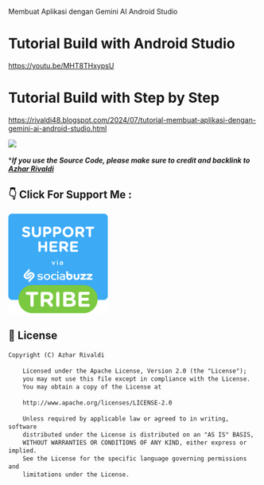 Membuat Aplikasi dengan Gemini AI Android Studio

# Tutorial Build with Android Studio
https://youtu.be/MHT8THxypsU

# Tutorial Build with Step by Step
https://rivaldi48.blogspot.com/2024/07/tutorial-membuat-aplikasi-dengan-gemini-ai-android-studio.html

<img src="https://blogger.googleusercontent.com/img/b/R29vZ2xl/AVvXsEgvVT97vvhzWWG9MYHd6ln-JR2sk20mHV6HIYPPXSuirkBQzgNVH_mp3RJrEqkEUGFBkWgl0pERdxb1i2MUiKrB2NlSHD332OcR5MruiACDAOnyXO_O_hrK0vpwfH18iRS0xsj_uTq8vVN3YcxzyUrkUG3NTmkj1ttrhUT8O4hyphenhyphenxxa69EesEDrbsZvelp7R/s1280/Tutorial%20Membuat%20Aplikasi%20Text%20&amp;%20Image%20Recognition%20dengan%20Gemini%20AI.png" data-canonical-src="https://rivaldi48.blogspot.com/2024/07/tutorial-membuat-aplikasi-dengan-gemini-ai-android-studio.html" style="max-width:100%;">

****If you use the Source Code, please make sure to credit and backlink to [Azhar Rivaldi](https://rivaldi48.blogspot.com/)***

## 👇 Click For Support Me :
<a href="https://sociabuzz.com/azharrvldi_/donate"> 
<img src="https://github.com/AzharRivaldi/AzharRivaldi/blob/master/Support%20Here.png" width="200" height="200"></a>

## 📄 License

```
Copyright (C) Azhar Rivaldi

    Licensed under the Apache License, Version 2.0 (the "License");
    you may not use this file except in compliance with the License.
    You may obtain a copy of the License at

    http://www.apache.org/licenses/LICENSE-2.0

    Unless required by applicable law or agreed to in writing, software
    distributed under the License is distributed on an "AS IS" BASIS,
    WITHOUT WARRANTIES OR CONDITIONS OF ANY KIND, either express or implied.
    See the License for the specific language governing permissions and
    limitations under the License.

```

